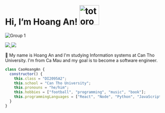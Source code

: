 # Hi, I’m Hoang An!   <img src="https://emoji.gg/assets/emoji/9085-totoro.png" width="64px" height="64px" alt="totoro">

![Group 1](https://i.imgur.com/6APRLnd.jpg)

<a href=https://www.linkedin.com/in/anhoangcao02/> <img src="https://img.shields.io/badge/-LinkedIn-0e76a8?style=plastic&logo=linkedIn"> </a>
<a href=https://orcid.org/0009-0002-5608-0866> <img src="https://img.shields.io/badge/-ORCID-A6CE39?style=plastic&logo=orcid&logoColor=F5F5F5"> </a>

👨 My name is Hoang An and I'm studying Information systems at Can Tho University. I'm from Ca Mau and my goal is to become a software engineer.

```javascript
class CaoHoangAn {
  constructor() {
    this.class = "DI2095A2";
    this.school = "Can Tho University";
    this.pronouns = "he/him";
    this.hobbies = ["football", "programming", "music", "book"];
    this.programmingLanguages = ["React", "Node", "Python", "JavaScript"];
  }
}
```


